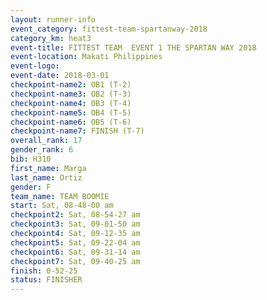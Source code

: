 ```yaml
---
layout: runner-info 
event_category: fittest-team-spartanway-2018 
category_km: heat3 
event-title: FITTEST TEAM  EVENT 1 THE SPARTAN WAY 2018 
event-location: Makati Philippines 
event-logo: 
event-date: 2018-03-01 
checkpoint-name2: OB1 (T-2) 
checkpoint-name3: OB2 (T-3) 
checkpoint-name4: OB3 (T-4) 
checkpoint-name5: OB4 (T-5) 
checkpoint-name6: OB5 (T-6) 
checkpoint-name7: FINISH (T-7) 
overall_rank: 17
gender_rank: 6
bib: H310
first_name: Marga
last_name: Ortiz
gender: F
team_name: TEAM BOOMIE
start: Sat, 08-48-00 am
checkpoint2: Sat, 08-54-27 am
checkpoint3: Sat, 09-01-50 am
checkpoint4: Sat, 09-12-35 am
checkpoint5: Sat, 09-22-04 am
checkpoint6: Sat, 09-31-14 am
checkpoint7: Sat, 09-40-25 am
finish: 0-52-25
status: FINISHER
---
```

